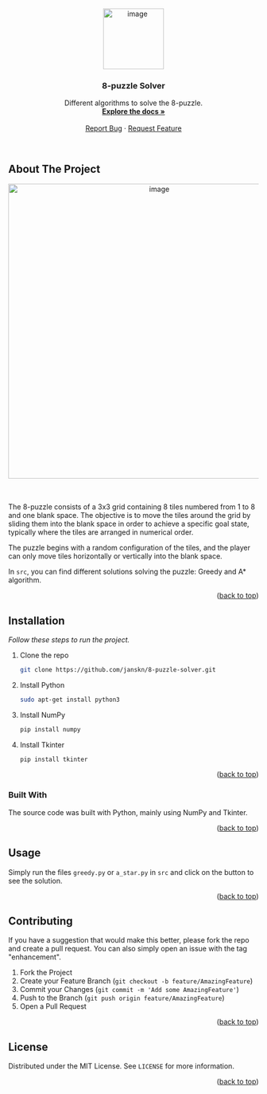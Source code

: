 <a name="readme-top"></a>

<!-- PROJECT LOGO -->
<br />
<div align="center">
  <a href="https://github.com/janskn/8-puzzle-solver">
    <img width="122" alt="image" src="https://github.com/JanSkn/8-puzzle-solver/assets/68644413/471dcc36-b159-4f23-b736-2786c4a65eaa">
  </a>

  <h3 align="center">8-puzzle Solver</h3>

  <p align="center">
    Different algorithms to solve the 8-puzzle.
    <br />
    <a href="https://github.com/JanSkn/8-puzzle-solver"><strong>Explore the docs »</strong></a>
    <br />
    <br />
    <a href="https://github.com/janskn/8-puzzle-solver/issues">Report Bug</a>
    ·
    <a href="https://github.com/janskn/8-puzzle-solver/issues">Request Feature</a>
  </p>

<br />
</div>



<!-- ABOUT THE PROJECT -->
## About The Project

<div align="center">
<img width="592" alt="image" src="https://github.com/JanSkn/8-puzzle-solver/assets/68644413/478d21c6-06d7-4d07-8bba-4a165741cc76">
</div>

<br /><br />
The 8-puzzle consists of a 3x3 grid containing 8 tiles numbered from 1 to 8 and one blank space. The objective is to move the tiles around the grid by sliding them into the blank space in order to achieve a specific goal state, typically where the tiles are arranged in numerical order.

The puzzle begins with a random configuration of the tiles, and the player can only move tiles horizontally or vertically into the blank space. 

In `src`, you can find different solutions solving the puzzle: Greedy and A* algorithm.


<p align="right">(<a href="#readme-top">back to top</a>)</p>

## Installation

_Follow these steps to run the project._

1. Clone the repo
   ```sh
   git clone https://github.com/janskn/8-puzzle-solver.git
   ```
2. Install Python
   ```sh
   sudo apt-get install python3
   ```
3. Install NumPy
   ```sh
   pip install numpy
   ```
4. Install Tkinter
   ```sh
   pip install tkinter
   ```

<p align="right">(<a href="#readme-top">back to top</a>)</p>



### Built With

The source code was built with Python, mainly using NumPy and Tkinter.

<p align="right">(<a href="#readme-top">back to top</a>)</p>



<!-- USAGE EXAMPLES -->
## Usage

Simply run the files `greedy.py` or `a_star.py` in `src` and click on the button to see the solution.

<p align="right">(<a href="#readme-top">back to top</a>)</p>



<!-- CONTRIBUTING -->
## Contributing

If you have a suggestion that would make this better, please fork the repo and create a pull request. You can also simply open an issue with the tag "enhancement".

1. Fork the Project
2. Create your Feature Branch (`git checkout -b feature/AmazingFeature`)
3. Commit your Changes (`git commit -m 'Add some AmazingFeature'`)
4. Push to the Branch (`git push origin feature/AmazingFeature`)
5. Open a Pull Request

<p align="right">(<a href="#readme-top">back to top</a>)</p>



<!-- LICENSE -->
## License

Distributed under the MIT License. See `LICENSE` for more information.

<p align="right">(<a href="#readme-top">back to top</a>)</p>

